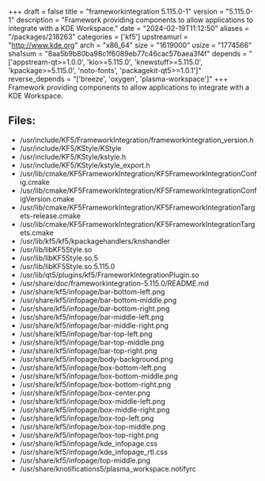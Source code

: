 +++
draft = false
title = "frameworkintegration 5.115.0-1"
version = "5.115.0-1"
description = "Framework providing components to allow applications to integrate with a KDE Workspace."
date = "2024-02-19T11:12:50"
aliases = "/packages/218263"
categories = ['kf5']
upstreamurl = "http://www.kde.org"
arch = "x86_64"
size = "1619000"
usize = "1774566"
sha1sum = "8aa5b9b80ba98c1f6089eb77c46cac57baea3f4f"
depends = "['appstream-qt>=1.0.0', 'kio>=5.115.0', 'knewstuff>=5.115.0', 'kpackage>=5.115.0', 'noto-fonts', 'packagekit-qt5>=1.0.1']"
reverse_depends = "['breeze', 'oxygen', 'plasma-workspace']"
+++
Framework providing components to allow applications to integrate with a KDE Workspace.

## Files: 
* /usr/include/KF5/FrameworkIntegration/frameworkintegration_version.h
* /usr/include/KF5/KStyle/KStyle
* /usr/include/KF5/KStyle/kstyle.h
* /usr/include/KF5/KStyle/kstyle_export.h
* /usr/lib/cmake/KF5FrameworkIntegration/KF5FrameworkIntegrationConfig.cmake
* /usr/lib/cmake/KF5FrameworkIntegration/KF5FrameworkIntegrationConfigVersion.cmake
* /usr/lib/cmake/KF5FrameworkIntegration/KF5FrameworkIntegrationTargets-release.cmake
* /usr/lib/cmake/KF5FrameworkIntegration/KF5FrameworkIntegrationTargets.cmake
* /usr/lib/kf5/kf5/kpackagehandlers/knshandler
* /usr/lib/libKF5Style.so
* /usr/lib/libKF5Style.so.5
* /usr/lib/libKF5Style.so.5.115.0
* /usr/lib/qt5/plugins/kf5/FrameworkIntegrationPlugin.so
* /usr/share/doc/frameworkintegration-5.115.0/README.md
* /usr/share/kf5/infopage/bar-bottom-left.png
* /usr/share/kf5/infopage/bar-bottom-middle.png
* /usr/share/kf5/infopage/bar-bottom-right.png
* /usr/share/kf5/infopage/bar-middle-left.png
* /usr/share/kf5/infopage/bar-middle-right.png
* /usr/share/kf5/infopage/bar-top-left.png
* /usr/share/kf5/infopage/bar-top-middle.png
* /usr/share/kf5/infopage/bar-top-right.png
* /usr/share/kf5/infopage/body-background.png
* /usr/share/kf5/infopage/box-bottom-left.png
* /usr/share/kf5/infopage/box-bottom-middle.png
* /usr/share/kf5/infopage/box-bottom-right.png
* /usr/share/kf5/infopage/box-center.png
* /usr/share/kf5/infopage/box-middle-left.png
* /usr/share/kf5/infopage/box-middle-right.png
* /usr/share/kf5/infopage/box-top-left.png
* /usr/share/kf5/infopage/box-top-middle.png
* /usr/share/kf5/infopage/box-top-right.png
* /usr/share/kf5/infopage/kde_infopage.css
* /usr/share/kf5/infopage/kde_infopage_rtl.css
* /usr/share/kf5/infopage/top-middle.png
* /usr/share/knotifications5/plasma_workspace.notifyrc
